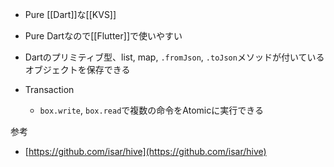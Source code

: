 - Pure [[Dart]]な[[KVS]]
- Pure Dartなので[[Flutter]]で使いやすい

- Dartのプリミティブ型、list, map, `.fromJson`, `.toJson`メソッドが付いているオブジェクトを保存できる

- Transaction
	- `box.write`, `box.read`で複数の命令をAtomicに実行できる

参考
- [https://github.com/isar/hive](https://github.com/isar/hive)

